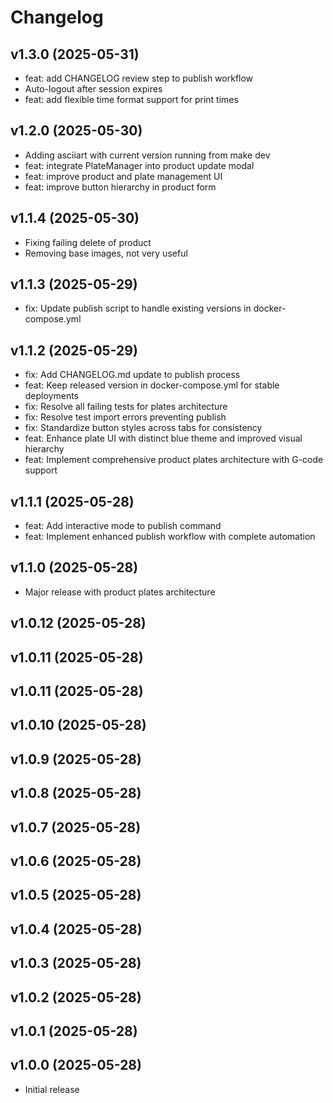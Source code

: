 # Changelog

## v1.3.0 (2025-05-31)

- feat: add CHANGELOG review step to publish workflow
- Auto-logout after session expires
- feat: add flexible time format support for print times


## v1.2.0 (2025-05-30)

- Adding asciiart with current version running from make dev
- feat: integrate PlateManager into product update modal
- feat: improve product and plate management UI
- feat: improve button hierarchy in product form


## v1.1.4 (2025-05-30)

- Fixing failing delete of product
- Removing base images, not very useful


## v1.1.3 (2025-05-29)

- fix: Update publish script to handle existing versions in docker-compose.yml


## v1.1.2 (2025-05-29)

- fix: Add CHANGELOG.md update to publish process
- feat: Keep released version in docker-compose.yml for stable deployments
- fix: Resolve all failing tests for plates architecture
- fix: Resolve test import errors preventing publish
- fix: Standardize button styles across tabs for consistency
- feat: Enhance plate UI with distinct blue theme and improved visual hierarchy
- feat: Implement comprehensive product plates architecture with G-code support

## v1.1.1 (2025-05-28)

- feat: Add interactive mode to publish command
- feat: Implement enhanced publish workflow with complete automation

## v1.1.0 (2025-05-28)

- Major release with product plates architecture

## v1.0.12 (2025-05-28)

## v1.0.11 (2025-05-28)

## v1.0.11 (2025-05-28)

## v1.0.10 (2025-05-28)

## v1.0.9 (2025-05-28)

## v1.0.8 (2025-05-28)

## v1.0.7 (2025-05-28)

## v1.0.6 (2025-05-28)

## v1.0.5 (2025-05-28)

## v1.0.4 (2025-05-28)

## v1.0.3 (2025-05-28)

## v1.0.2 (2025-05-28)

## v1.0.1 (2025-05-28)

## v1.0.0 (2025-05-28)

- Initial release